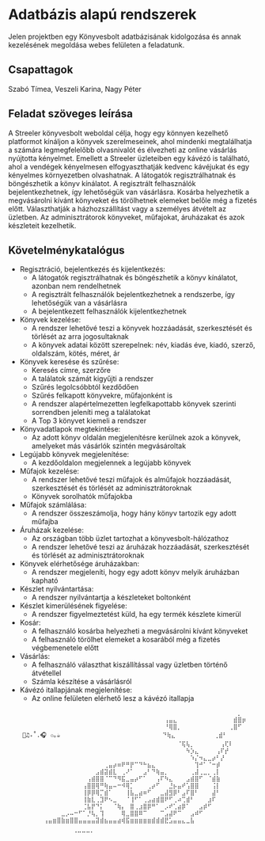 # Adatbázis alapú rendszerek

Jelen projektben egy Könyvesbolt adatbázisának kidolgozása és annak kezelésének megoldása webes felületen a feladatunk.

## Csapattagok
Szabó Tímea, Veszeli Karina, Nagy Péter

## Feladat szöveges leírása
A Streeler könyvesbolt weboldal célja, hogy egy könnyen kezelhető platformot kínáljon a könyvek 
szerelmeseinek, ahol mindenki megtalálhatja a számára legmegfelelőbb olvasnivalót és élvezheti az online 
vásárlás nyújtotta kényelmet. Emellett a Streeler üzleteiben egy kávézó is található, ahol a vendégek 
kényelmesen elfogyaszthatják kedvenc kávéjukat és egy kényelmes környezetben olvashatnak.
A látogatók regisztrálhatnak és böngészhetik a könyv kínálatot. A regisztrált felhasználók 
bejelentkezhetnek, így lehetőségük van vásárlásra. Kosárba helyezhetik a megvásárolni kívánt könyveket és 
törölhetnek elemeket belőle még a fizetés előtt. Választhatják a házhozszállítást vagy a személyes átvételt 
az üzletben. Az adminisztrátorok könyveket, műfajokat, áruházakat és azok készleteit kezelhetik.

## Követelménykatalógus
- Regisztráció, bejelentkezés és kijelentkezés:
  - A látogatók regisztrálhatnak és böngészhetik a könyv kínálatot, azonban nem rendelhetnek
  - A regisztrált felhasználók bejelentkezhetnek a rendszerbe, így lehetőségük van a vásárlásra
  - A bejelentkezett felhasználók kijelentkezhetnek
- Könyvek kezelése:
  - A rendszer lehetővé teszi a könyvek hozzáadását, szerkesztését és törlését az arra 
  jogosultaknak
  - A könyvek adatai között szerepelnek: név, kiadás éve, kiadó, szerző, oldalszám, kötés, méret, ár
- Könyvek keresése és szűrése:
  - Keresés címre, szerzőre
  - A találatok számát kigyűjti a rendszer
  - Szűrés legolcsóbbtól kezdődően
  - Szűrés felkapott könyvekre, műfajonként is
  - A rendszer alapértelmezetten legfelkapottabb könyvek szerinti sorrendben jeleníti meg a 
  találatokat
  - A Top 3 könyvet kiemeli a rendszer
- Könyvadatlapok megtekintése:
  - Az adott könyv oldalán megjelenítésre kerülnek azok a könyvek, amelyeket más vásárlók 
  szintén megvásároltak
- Legújabb könyvek megjelenítése:
  - A kezdőoldalon megjelennek a legújabb könyvek
- Műfajok kezelése:
  - A rendszer lehetővé teszi műfajok és alműfajok hozzáadását, szerkesztését és törlését az 
  adminisztrátoroknak
  - Könyvek sorolhatók műfajokba
- Műfajok számlálása:
  - A rendszer összeszámolja, hogy hány könyv tartozik egy adott műfajba
- Áruházak kezelése:
  - Az országban több üzlet tartozhat a könyvesbolt-hálózathoz
  - A rendszer lehetővé teszi az áruházak hozzáadását, szerkesztését és törlését az 
  adminisztrátoroknak
- Könyvek elérhetősége áruházakban:
  - A rendszer megjeleníti, hogy egy adott könyv melyik áruházban kapható
- Készlet nyilvántartása:
  - A rendszer nyilvántartja a készleteket boltonként
- Készlet kimerülésének figyelése:
  - A rendszer figyelmeztetést küld, ha egy termék készlete kimerül
- Kosár:
  - A felhasználó kosárba helyezheti a megvásárolni kívánt könyveket
  - A felhasználó törölhet elemeket a kosarából még a fizetés végbemenetele előtt
- Vásárlás:
  - A felhasználó választhat kiszállítással vagy üzletben történő átvétellel
  - Számla készítése a vásárlásról
- Kávézó itallapjának megjelenítése:
  - Az online felületen elérhető lesz a kávézó itallapja

```plaintext
          ⠀⠀⠀⠀⠀⠀⠀⠀⠀⠀⠀⠀⠀⠀⠀⠀⠀⠀⠀⠀⠀⠀⠀⠀⠀⠀⠀⠀⠀⠀⠀⠀⠀⠀⠀⠀⠀⠀⠀⠀⠀⠀⠀⠀⠀⡀⠀
          ⠀⠀⠀⠀⠀⠀⠀⠀⠀⠀⠀⠀⠀⠀⠀⠀⠀⠀⠀⠀⠀⠀⠀⠀⠀⠀⠀⠀⢠⣤⣄⠀⠀⠀⠀⠀⠀⠀⠀⠀⠀⠀⠀⠀⣾⣿⡶
          ⠀⠀⠀⠀⠀⠀⠀⠀⠀⠀⠀⠀⠀⠀⠀⠀⠀⠀⠀⠀⠀⠀⠀⠀⠀⠀⠀⠀⠘⢿⣿⡀⠀⠀⠀⠀⠀⠀⠀⠀⠀⠀⠀⢀⣿⠋⠀
    📓♫₊˚.🎧 ✩｡☕︎      ⠀⠀⠀⠀⠀⠀⠀⠀⠀⠀⠀⠀⠀⠀⠀⠀⠀⠀ ⠙⢷⣄⠀⠀⠀⠀⠀⠀⠀⠀⠀⢀⣾⠃⠀⠀
          ⠀⠀⠀⠀⠀⠀⠀⠀⠀⠀⠀⠀⠀⠀⠀⠀⠀⠀⠀⠀⠀⠀⠀⠀⠀⠀⠀⠀⠀⠀⠀⠈⢯⢧⡀⠀⠀⠀⠀⠀⠀⢠⢏⠇⠀⠀⠀
          ⠀⠀⠀⠀⠀⠀⠀⠀⠀⠀⠀⠀⠀⠀⠀⠀⠀⠀⠀⠀⠀⠀⠀⠀⠀⠀⠀⠀⠀⠀⠀⠀⠀⠳⡱⣄⠀⠀⠀⠀⢠⠏⡞⠀⠀⠀⠀
          ⠀⠀⠀⠀⠀⠀⠀⠀⠀⠀⠀⠀⠀⠀⠀⠀⠀⠀⠀⠀⠀⠀⠀⠀⠀⠀⠀⠀⠀⠀⠀⠀⠀⠀⠱⡌⠲⣄⣀⡴⠃⡜⠀⠀⠀⠀⠀
          ⠀⠀⠀⠀⠀⠀⠀⠀⠀⠀⠀⠀⠀⠀⢀⣤⡴⠶⠟⠛⡟⠉⠙⠓⣦⣄⠀⠀⠀⠀⠀⠀⠀⠀⠀⢹⠚⠁⠈⠒⡾⠀⠀⠀⠀⠀⠀
          ⠀⠀⠀⠀⠀⠀⠀⠀⠀⠀⠀⠀⣠⣾⣽⣾⣇⠀⢀⠜⠁⠀⠀⣠⠃⠙⢷⣤⡀⠀⠀⠀⠀⠀⢀⣼⢀⣀⡀⢀⡇⠀⠀⠀⠀⠀⠀
          ⠀⠀⠀⠀⠀⠀⠀⠀⠀⠀⢠⣾⣿⣿⠈⠉⠙⠻⣯⣀⣤⡴⠋⠁⠀⠀⢠⠏⠳⣄⠀⠀⠀⣠⣾⣿⠋⠀⠈⣾⣷⠀⠀⠀⠀⠀⠀
          ⠀⠀⠀⠀⠀⠀⠀⠀⠀⢠⣿⣿⢿⠛⢷⣤⠤⠒⠺⢿⡁⠀⠀⠀⢀⡴⠋⠀⠀⣘⡦⣤⠞⢡⣿⣿⠀⠀⠀⢨⡇⠀⠀⠀⠀⠀⠀
          ⠀⠀⠀⠀⠀⠀⠀⠀⠀⢸⡿⡿⢿⡉⣾⠁⠀⠀⠀⢸⣧⣀⣴⠶⠋⠀⠀⣀⣼⣻⡿⠃⣠⠏⣿⠃⠀⠀⠀⣼⠃⠀⠀⠀⠀⠀⠀
          ⠀⠀⠀⠀⠀⠀⠀⠀⠀⢸⣷⣇⢀⣹⠟⠢⣀⠀⠀⠈⢸⠋⠁⢀⣠⣴⣾⣿⠟⠋⢀⠴⢉⣾⠃⠀⠀⠀⣰⠏⠀⠀⠀⠀⠀⠀⠀
          ⠀⠀⠀⠀⠀⠀⠀⠀⠀⢈⣧⡟⠙⡅⠀⠀⠈⢷⡄⠀⣿⢀⣰⣿⡿⠛⠁⠀⡠⠞⢁⣴⡿⠁⠀⠀⣠⡾⠋⠀⠀⠀⠀⠀⠀⠀⠀
          ⠀⠀⠀⠀⣀⡠⠤⠒⠋⠁⡘⢧⡀⢹⠀⠀⠀⠀⢿⣀⣿⣿⠿⠉⠀⠀⠀⠉⣠⣼⠟⠉⠀⠀⣠⠾⠋⠀⠀⠀⠀⠀⠀⠀⠀⠀⠀
          ⢠⣤⣶⣿⣷⣶⣿⣿⣤⣤⣤⣤⣽⣾⣦⣤⣤⣴⢾⣯⣶⣶⣶⣶⣶⣾⣾⣾⣟⣡⣤⣤⣄⣀⣧⠀⠀⠀⠀⠀⠀⠀⠀⠀⠀⠀⠀
          ⠀⠀⠀⠀⠀⠀⠀⠀⠀⠀⠀⠀⠀⠀⠀⠈⠉⠉⠉⠁⠀⠀⠀⠀⠀⠀⠀⠀⠀⠀⠀⠀⠀⠀⠀⠀⠀⠀⠀⠀⠀⠀⠀⠀⠀⠀⠀⠀⠀⠀⠀
```
